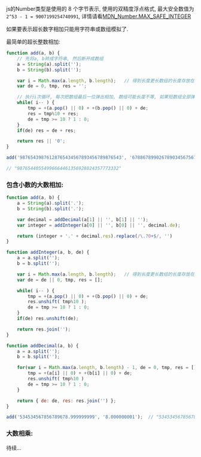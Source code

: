 

js的Number类型是使用的 8 个字节表示, 使用的双精度浮点格式, 最大安全数值为 ```2^53 - 1 = 9007199254740991```, 详情请看[MDN_Number.MAX_SAFE_INTEGER](https://developer.mozilla.org/en-US/docs/Web/JavaScript/Reference/Global_Objects/Number/MAX_SAFE_INTEGER)

如果要表示超长数字相加只能用字符串或数组模拟了.

最简单的超长整数相加:
```js
function add(a, b) {
	// 先将a, b转成字符串, 然后断开成数组
	a = String(a).split('');
	b = String(b).split('');

	var i = Math.max(a.length, b.length);	// 得到长度更长数组的长度存放在i中
	var de = 0, tmp, res = '';

	// 执行i次循环, 每次把数组最后一位弹出相加, 数组可能长度不等, 如果短数组全部弹出之后再次pop则为undefined, 此时取0
	while( i-- ) {
		tmp = +(a.pop() || 0) + +(b.pop() || 0) + de;
		res = tmp%10 + res;
		de = tmp >= 10 ? 1 : 0;
	}
	if(de) res = de + res;

	return res || '0';
}

add('98765439876128765434567893456789876543', '678867899026789034567567896789'); 

// "98765440554996664461356928024357773332"
```

### 包含小数的大数相加:
```js
function add(a, b) {
	a = String(a).split('.');
	b = String(b).split('.');

	var decimal = addDecimal(a[1] || '', b[1] || '');
	var integer = addInteger(a[0] || '', b[0] || '', decimal.de);

	return (integer + '.' + decimal.res).replace(/\.?0+$/, '')
}

function addInteger(a, b, de) {
	a = a.split('');
	b = b.split('');

	var i = Math.max(a.length, b.length);	// 得到长度更长数组的长度存放在i中
	var de = de || 0, tmp, res = [];

	while( i-- ) {
		tmp = +(a.pop() || 0) + +(b.pop() || 0) + de;
		res.unshift( tmp%10 );
		de = tmp >= 10 ? 1 : 0;
	}
	if(de) res.unshift(de);

	return res.join('');
}

function addDecimal(a, b) {
	a = a.split('');
	b = b.split('');

	for(var i = Math.max(a.length, b.length) - 1, de = 0, tmp, res = []; i >= 0; i--) {
		tmp = +(a[i] || 0) + +(b[i] || 0) + de;
		res.unshift( tmp%10 )
		de = tmp >= 10 ? 1 : 0;
	}

	return { de: de, res: res.join('') };
}

add('534534567856789678.999999999', '8.000000001');  // "534534567856789687"
```


### 大数相乘:
待续...
